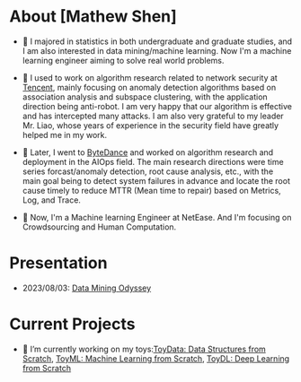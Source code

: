 # About [Mathew Shen]
- 🔭 I majored in statistics in both undergraduate and graduate studies,
and I am also interested in data mining/machine learning.
Now I'm a machine learning engineer aiming to solve real world problems.


- 🔭 I used to work on algorithm research related to network security at
[Tencent](https://github.com/Tencent),
mainly focusing on anomaly detection algorithms based on association analysis
and subspace clustering, with the application direction being anti-robot.
I am very happy that our algorithm is effective and has intercepted many attacks.
I am also very grateful to my leader Mr. Liao,
whose years of experience in the security field have greatly helped me in my work.

- 🔭 Later, I went to [ByteDance](https://github.com/bytedance)
and worked on algorithm research and deployment in the AIOps field.
The main research directions were time series forcast/anomaly detection, root cause analysis, etc.,
with the main goal being to detect system failures in advance
and locate the root cause timely to reduce MTTR (Mean time to repair)
based on Metrics, Log, and Trace.

- 🔭 Now, I'm a Machine learning Engineer at NetEase. And I'm focusing on Crowdsourcing and Human Computation.

# Presentation

- 2023/08/03: [Data Mining Odyssey](https://github.com/shenxiangzhuang/CareerPublic/blob/f63459e5efcfbdc4843151471905eae17fa68b8d/presentation/review/2023/career_review_2023_public.pdf)


# Current Projects

- 🌱 I’m currently working on my toys:[ToyData: Data Structures from Scratch](https://datahonor.com/toydata/),
[ToyML: Machine Learning from Scratch](https://datahonor.com/toyml/),
[ToyDL: Deep Learning from Scratch ](https://datahonor.com/toydl/)


